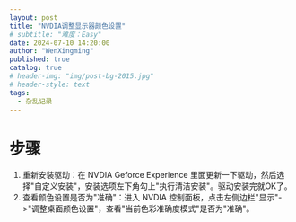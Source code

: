 ```yaml
---
layout: post
title: "NVDIA调整显示器颜色设置"
# subtitle: "难度：Easy"
date: 2024-07-10 14:20:00
author: "WenXingming"
published: true
catalog: true
# header-img: "img/post-bg-2015.jpg"
# header-style: text
tags:
  - 杂乱记录
---
```


# 步骤

1. 重新安装驱动：在 NVDIA Geforce Experience 里面更新一下驱动，然后选择"自定义安装"，安装选项左下角勾上"执行清洁安装"。驱动安装完就OK了。
2. 查看颜色设置是否为"准确"：进入 NVDIA 控制面板，点击左侧边栏"显示"->"调整桌面颜色设置"，查看"当前色彩准确度模式"是否为"准确"。